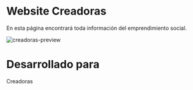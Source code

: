 # Website Creadoras
En esta página encontrará toda información del emprendimiento social.

![creadoras-preview](https://user-images.githubusercontent.com/22941046/38590543-64883cb8-3cf7-11e8-806d-44f85deadc10.png)
# Desarrollado para
Creadoras

